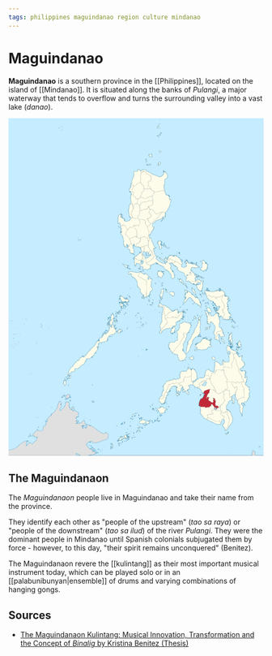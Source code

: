 ```yaml
---
tags: philippines maguindanao region culture mindanao
---
```


# Maguindanao

**Maguindanao** is a southern province in the [[Philippines]], located on the island of [[Mindanao]]. It is situated along the banks of _Pulangi_, a major waterway that tends to overflow and turns the surrounding valley into a vast lake (_danao_).

![Maguindanao location](../assets/maguindanao-location.png)

## The Maguindanaon

The _Maguindanaon_ people live in Maguindanao and take their name from the province.

They identify each other as "people of the upstream" (_tao sa raya_) or "people of the downstream" (_tao sa ilud_) of the river _Pulangi_. They were the dominant people in Mindanao until Spanish colonials subjugated them by force - however, to this day, "their spirit remains unconquered" (Benitez).

The Maguindanaon revere the [[kulintang]] as their most important musical instrument today, which can be played solo or in an [[palabunibunyan|ensemble]] of drums and varying combinations of hanging gongs.

## Sources

- [The Maguindanaon Kulintang: Musical Innovation, Transformation and the Concept of _Binalig_ by Kristina Benitez (Thesis)](https://deepblue.lib.umich.edu/handle/2027.42/125019)
